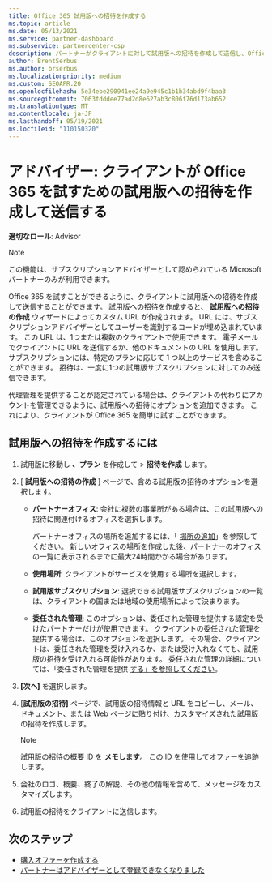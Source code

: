 ```yaml
---
title: Office 365 試用版への招待を作成する
ms.topic: article
ms.date: 05/13/2021
ms.service: partner-dashboard
ms.subservice: partnercenter-csp
description: パートナーがクライアントに対して試用版への招待を作成して送信し、Office 365 を試す方法について説明します。 パートナーは、承認されたサブスクリプションアドバイザーです。
author: BrentSerbus
ms.author: brserbus
ms.localizationpriority: medium
ms.custom: SEOAPR.20
ms.openlocfilehash: 5e34ebe290941ee24a9e945c1b1b34abd9f4baa3
ms.sourcegitcommit: 7063fdddee77ad2d8e627ab3c806f76d173ab652
ms.translationtype: MT
ms.contentlocale: ja-JP
ms.lasthandoff: 05/19/2021
ms.locfileid: "110150320"
---
```

# <a name="advisors-create-and-send-a-trial-invitation-for-clients-to-try-office-365"></a>アドバイザー: クライアントが Office 365 を試すための試用版への招待を作成して送信する


**適切なロール**: Advisor

> [!NOTE]
> この機能は、サブスクリプションアドバイザーとして認められている Microsoft パートナーのみが利用できます。

Office 365 を試すことができるように、クライアントに試用版への招待を作成して送信することができます。 試用版への招待を作成すると、 **試用版への招待の作成** ウィザードによってカスタム URL が作成されます。 URL には、サブスクリプションアドバイザーとしてユーザーを識別するコードが埋め込まれています。 この URL は、1つまたは複数のクライアントで使用できます。 電子メールでクライアントに URL を送信するか、他のドキュメントの URL を使用します。 サブスクリプションには、特定のプランに応じて 1 つ以上のサービスを含めることができます。 招待は、一度に1つの試用版サブスクリプションに対してのみ送信できます。

代理管理を提供することが認定されている場合は、クライアントの代わりにアカウントを管理できるように、試用版への招待にオプションを追加できます。 これにより、クライアントが Office 365 を簡単に試すことができます。

## <a name="to-create-a-trial-invitation"></a>試用版への招待を作成するには

1. 試用版に移動し **、プラン** を作成して  >  **招待を作成** します。

2. [ **試用版への招待の作成** ] ページで、含める試用版の招待のオプションを選択します。

    - **パートナーオフィス**: 会社に複数の事業所がある場合は、この試用版への招待に関連付けるオフィスを選択します。

        パートナーオフィスの場所を追加するには、「 [場所の追加](manage-locations.md)」を参照してください。 新しいオフィスの場所を作成した後、パートナーのオフィスの一覧に表示されるまでに最大24時間かかる場合があります。

    - **使用場所**: クライアントがサービスを使用する場所を選択します。
    - **試用版サブスクリプション**: 選択できる試用版サブスクリプションの一覧は、クライアントの国または地域の使用場所によって決まります。
    - **委任された管理**: このオプションは、委任された管理を提供する認定を受けたパートナーだけが使用できます。 クライアントの委任された管理を提供する場合は、このオプションを選択します。 その場合、クライアントは、委任された管理を受け入れるか、または受け入れなくても、試用版の招待を受け入れる可能性があります。 委任された管理の詳細については、「委任された管理を提供 [する」を参照してください](customers-revoke-admin-privileges.md)。

3. **[次へ]** を選択します。

4. [**試用版の招待]** ページで、試用版の招待情報と URL をコピーし、メール、ドキュメント、または Web ページに貼り付け、カスタマイズされた試用版の招待を作成します。

    > [!NOTE]
    > 試用版の招待の概要 ID を **メモします**。 この ID を使用してオファーを追跡します。

5. 会社のロゴ、概要、終了の解説、その他の情報を含めて、メッセージをカスタマイズします。

6. 試用版の招待をクライアントに送信します。

## <a name="next-steps"></a>次のステップ

- [購入オファーを作成する](advisor-create-a-purchase-offer.md)
- [パートナーはアドバイザーとして登録できなくなりました](advisors-no-csp.md)
